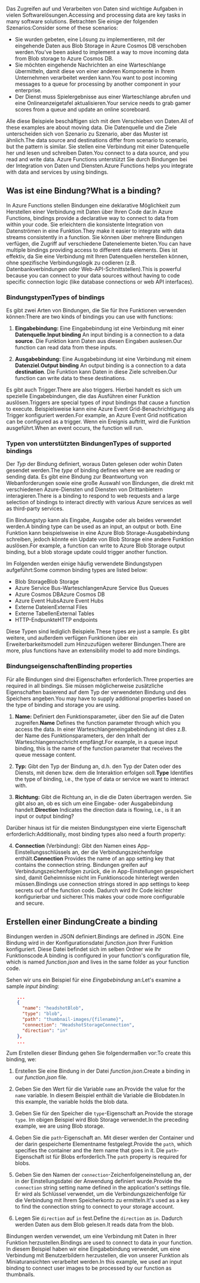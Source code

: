 <span data-ttu-id="57dfb-101">Das Zugreifen auf und Verarbeiten von Daten sind wichtige Aufgaben in vielen Softwarelösungen.</span><span class="sxs-lookup"><span data-stu-id="57dfb-101">Accessing and processing data are key tasks in many software solutions.</span></span> <span data-ttu-id="57dfb-102">Betrachten Sie einige der folgenden Szenarios:</span><span class="sxs-lookup"><span data-stu-id="57dfb-102">Consider some of these scenarios:</span></span>

* <span data-ttu-id="57dfb-103">Sie wurden gebeten, eine Lösung zu implementieren, mit der eingehende Daten aus Blob Storage in Azure Cosmos DB verschoben werden.</span><span class="sxs-lookup"><span data-stu-id="57dfb-103">You've been asked to implement a way to move incoming data from Blob storage to Azure Cosmos DB.</span></span>
* <span data-ttu-id="57dfb-104">Sie möchten eingehende Nachrichten an eine Warteschlange übermitteln, damit diese von einer anderen Komponente in Ihrem Unternehmen verarbeitet werden kann.</span><span class="sxs-lookup"><span data-stu-id="57dfb-104">You want to post incoming messages to a queue for processing by another component in your enterprise.</span></span>
* <span data-ttu-id="57dfb-105">Der Dienst muss Spielergebnisse aus einer Warteschlange abrufen und eine Onlineanzeigetafel aktualisieren.</span><span class="sxs-lookup"><span data-stu-id="57dfb-105">Your service needs to grab gamer scores from a queue and update an online scoreboard.</span></span>

<span data-ttu-id="57dfb-106">Alle diese Beispiele beschäftigen sich mit dem Verschieben von Daten.</span><span class="sxs-lookup"><span data-stu-id="57dfb-106">All of these examples are about moving data.</span></span> <span data-ttu-id="57dfb-107">Die Datenquelle und die Ziele unterscheiden sich von Szenario zu Szenario, aber das Muster ist ähnlich.</span><span class="sxs-lookup"><span data-stu-id="57dfb-107">The data source and destinations differ from scenario to scenario, but the pattern is similar.</span></span> <span data-ttu-id="57dfb-108">Sie stellen eine Verbindung mit einer Datenquelle her und lesen und schreiben Daten.</span><span class="sxs-lookup"><span data-stu-id="57dfb-108">You connect to a data source, and you read and write data.</span></span> <span data-ttu-id="57dfb-109">Azure Functions unterstützt Sie durch Bindungen bei der Integration von Daten und Diensten.</span><span class="sxs-lookup"><span data-stu-id="57dfb-109">Azure Functions helps you integrate with data and services by using bindings.</span></span> 

## <a name="what-is-a-binding"></a><span data-ttu-id="57dfb-110">Was ist eine Bindung?</span><span class="sxs-lookup"><span data-stu-id="57dfb-110">What is a binding?</span></span>

<span data-ttu-id="57dfb-111">In Azure Functions stellen Bindungen eine deklarative Möglichkeit zum Herstellen einer Verbindung mit Daten über Ihren Code dar.</span><span class="sxs-lookup"><span data-stu-id="57dfb-111">In Azure Functions, bindings provide a declarative way to connect to data from within your code.</span></span> <span data-ttu-id="57dfb-112">Sie erleichtern die konsistente Integration von Datenströmen in eine Funktion.</span><span class="sxs-lookup"><span data-stu-id="57dfb-112">They make it easier to integrate with data streams consistently in a function.</span></span> <span data-ttu-id="57dfb-113">Sie können über mehrere Bindungen verfügen, die Zugriff auf verschiedene Datenelemente bieten.</span><span class="sxs-lookup"><span data-stu-id="57dfb-113">You can have multiple bindings providing access to different data elements.</span></span> <span data-ttu-id="57dfb-114">Dies ist effektiv, da Sie eine Verbindung mit Ihren Datenquellen herstellen können, ohne spezifische Verbindungslogik zu codieren (z.B. Datenbankverbindungen oder Web-API-Schnittstellen).</span><span class="sxs-lookup"><span data-stu-id="57dfb-114">This is powerful because you can connect to your data sources without having to code specific connection logic (like database connections or web API interfaces).</span></span>

### <a name="types-of-bindings"></a><span data-ttu-id="57dfb-115">Bindungstypen</span><span class="sxs-lookup"><span data-stu-id="57dfb-115">Types of bindings</span></span>

<span data-ttu-id="57dfb-116">Es gibt zwei Arten von Bindungen, die Sie für Ihre Funktionen verwenden können:</span><span class="sxs-lookup"><span data-stu-id="57dfb-116">There are two kinds of bindings you can use with functions:</span></span>

1. <span data-ttu-id="57dfb-117">**Eingabebindung:** Eine Eingabebindung ist eine Verbindung mit einer **Datenquelle**.</span><span class="sxs-lookup"><span data-stu-id="57dfb-117">**Input binding** An input binding is a connection to a data **source**.</span></span> <span data-ttu-id="57dfb-118">Die Funktion kann Daten aus diesen Eingaben auslesen.</span><span class="sxs-lookup"><span data-stu-id="57dfb-118">Our function can read data from these inputs.</span></span>

1. <span data-ttu-id="57dfb-119">**Ausgabebindung:** Eine Ausgabebindung ist eine Verbindung mit einem **Datenziel**.</span><span class="sxs-lookup"><span data-stu-id="57dfb-119">**Output binding** An output binding is a connection to a data **destination**.</span></span> <span data-ttu-id="57dfb-120">Die Funktion kann Daten in diese Ziele schreiben.</span><span class="sxs-lookup"><span data-stu-id="57dfb-120">Our function can write data to these destinations.</span></span>

<span data-ttu-id="57dfb-121">Es gibt auch Trigger.</span><span class="sxs-lookup"><span data-stu-id="57dfb-121">There are also triggers.</span></span> <span data-ttu-id="57dfb-122">Hierbei handelt es sich um spezielle Eingabebindungen, die das Ausführen einer Funktion auslösen.</span><span class="sxs-lookup"><span data-stu-id="57dfb-122">Triggers are special types of input bindings that cause a function to execute.</span></span> <span data-ttu-id="57dfb-123">Beispielsweise kann eine Azure Event Grid-Benachrichtigung als Trigger konfiguriert werden.</span><span class="sxs-lookup"><span data-stu-id="57dfb-123">For example, an Azure Event Grid notification can be configured as a trigger.</span></span> <span data-ttu-id="57dfb-124">Wenn ein Ereignis auftritt, wird die Funktion ausgeführt.</span><span class="sxs-lookup"><span data-stu-id="57dfb-124">When an event occurs, the function will run.</span></span>

### <a name="types-of-supported-bindings"></a><span data-ttu-id="57dfb-125">Typen von unterstützten Bindungen</span><span class="sxs-lookup"><span data-stu-id="57dfb-125">Types of supported bindings</span></span>

<span data-ttu-id="57dfb-126">Der *Typ* der Bindung definiert, woraus Daten gelesen oder wohin Daten gesendet werden.</span><span class="sxs-lookup"><span data-stu-id="57dfb-126">The *type* of binding defines where we are reading or sending data.</span></span> <span data-ttu-id="57dfb-127">Es gibt eine Bindung zur Beantwortung von Webanforderungen sowie eine große Auswahl von Bindungen, die direkt mit verschiedenen Azure-Diensten und Diensten von Drittanbietern interagieren.</span><span class="sxs-lookup"><span data-stu-id="57dfb-127">There is a binding to respond to web requests and a large selection of bindings to interact directly with various Azure services as well as third-party services.</span></span>

<span data-ttu-id="57dfb-128">Ein Bindungstyp kann als Eingabe, Ausgabe oder als beides verwendet werden.</span><span class="sxs-lookup"><span data-stu-id="57dfb-128">A binding type can be used as an input, an output or both.</span></span> <span data-ttu-id="57dfb-129">Eine Funktion kann beispielsweise in eine Azure Blob Storage-Ausgabebindung schreiben, jedoch könnte ein Update von Blob Storage eine andere Funktion auslösen.</span><span class="sxs-lookup"><span data-stu-id="57dfb-129">For example, a function can write to Azure Blob Storage output binding, but a blob storage update could trigger another function.</span></span>

<span data-ttu-id="57dfb-130">Im Folgenden werden einige häufig verwendete Bindungstypen aufgeführt:</span><span class="sxs-lookup"><span data-stu-id="57dfb-130">Some common binding types are listed below:</span></span>
- <span data-ttu-id="57dfb-131">Blob Storage</span><span class="sxs-lookup"><span data-stu-id="57dfb-131">Blob Storage</span></span>
- <span data-ttu-id="57dfb-132">Azure Service Bus-Warteschlangen</span><span class="sxs-lookup"><span data-stu-id="57dfb-132">Azure Service Bus Queues</span></span>
- <span data-ttu-id="57dfb-133">Azure Cosmos DB</span><span class="sxs-lookup"><span data-stu-id="57dfb-133">Azure Cosmos DB</span></span>
- <span data-ttu-id="57dfb-134">Azure Event Hubs</span><span class="sxs-lookup"><span data-stu-id="57dfb-134">Azure Event Hubs</span></span>
- <span data-ttu-id="57dfb-135">Externe Dateien</span><span class="sxs-lookup"><span data-stu-id="57dfb-135">External Files</span></span>
- <span data-ttu-id="57dfb-136">Externe Tabellen</span><span class="sxs-lookup"><span data-stu-id="57dfb-136">External Tables</span></span>
- <span data-ttu-id="57dfb-137">HTTP-Endpunkte</span><span class="sxs-lookup"><span data-stu-id="57dfb-137">HTTP endpoints</span></span>

<span data-ttu-id="57dfb-138">Diese Typen sind lediglich Beispiele.</span><span class="sxs-lookup"><span data-stu-id="57dfb-138">These types are just a sample.</span></span> <span data-ttu-id="57dfb-139">Es gibt weitere, und außerdem verfügen Funktionen über ein Erweiterbarkeitsmodell zum Hinzuzufügen weiterer Bindungen.</span><span class="sxs-lookup"><span data-stu-id="57dfb-139">There are more, plus functions have an extensibility model to add more bindings.</span></span>

### <a name="binding-properties"></a><span data-ttu-id="57dfb-140">Bindungseigenschaften</span><span class="sxs-lookup"><span data-stu-id="57dfb-140">Binding properties</span></span>

<span data-ttu-id="57dfb-141">Für alle Bindungen sind drei Eigenschaften erforderlich.</span><span class="sxs-lookup"><span data-stu-id="57dfb-141">Three properties are required in all bindings.</span></span> <span data-ttu-id="57dfb-142">Sie müssen möglicherweise zusätzliche Eigenschaften basierend auf dem Typ der verwendeten Bindung und des Speichers angeben.</span><span class="sxs-lookup"><span data-stu-id="57dfb-142">You may have to supply additional properties based on the type of binding and storage you are using.</span></span>

1. <span data-ttu-id="57dfb-143">**Name:** Definiert den Funktionsparameter, über den Sie auf die Daten zugreifen.</span><span class="sxs-lookup"><span data-stu-id="57dfb-143">**Name** Defines the function parameter through which you access the data.</span></span> <span data-ttu-id="57dfb-144">In einer Warteschlangeneingabebindung ist dies z.B. der Name des Funktionsparameters, der den Inhalt der Warteschlangennachricht empfängt.</span><span class="sxs-lookup"><span data-stu-id="57dfb-144">For example, in a queue input binding, this is the name of the function parameter that receives the queue message content.</span></span> 

1. <span data-ttu-id="57dfb-145">**Typ:** Gibt den Typ der Bindung an, d.h. den Typ der Daten oder des Diensts, mit denen bzw. dem die Interaktion erfolgen soll.</span><span class="sxs-lookup"><span data-stu-id="57dfb-145">**Type** Identifies the type of binding, i.e., the type of data or service we want to interact with.</span></span>

1. <span data-ttu-id="57dfb-146">**Richtung:** Gibt die Richtung an, in die die Daten übertragen werden. Sie gibt also an, ob es sich um eine Eingabe- oder Ausgabebindung handelt.</span><span class="sxs-lookup"><span data-stu-id="57dfb-146">**Direction** Indicates the direction data is flowing, i.e., is it an input or output binding?</span></span>

<span data-ttu-id="57dfb-147">Darüber hinaus ist für die meisten Bindungstypen eine vierte Eigenschaft erforderlich:</span><span class="sxs-lookup"><span data-stu-id="57dfb-147">Additionally, most binding types also need a fourth property:</span></span> 

4. <span data-ttu-id="57dfb-148">**Connection** (Verbindung): Gibt den Namen eines App-Einstellungsschlüssels an, der die Verbindungszeichenfolge enthält.</span><span class="sxs-lookup"><span data-stu-id="57dfb-148">**Connection** Provides the name of an app setting key that contains the connection string.</span></span> <span data-ttu-id="57dfb-149">Bindungen greifen auf Verbindungszeichenfolgen zurück, die in App-Einstellungen gespeichert sind, damit Geheimnisse nicht im Funktionscode hinterlegt werden müssen.</span><span class="sxs-lookup"><span data-stu-id="57dfb-149">Bindings use connection strings stored in app settings to keep secrets out of the function code.</span></span> <span data-ttu-id="57dfb-150">Dadurch wird Ihr Code leichter konfigurierbar und sicherer.</span><span class="sxs-lookup"><span data-stu-id="57dfb-150">This makes your code more configurable and secure.</span></span>

## <a name="create-a-binding"></a><span data-ttu-id="57dfb-151">Erstellen einer Bindung</span><span class="sxs-lookup"><span data-stu-id="57dfb-151">Create a binding</span></span>

<span data-ttu-id="57dfb-152">Bindungen werden in JSON definiert.</span><span class="sxs-lookup"><span data-stu-id="57dfb-152">Bindings are defined in JSON.</span></span> <span data-ttu-id="57dfb-153">Eine Bindung wird in der Konfigurationsdatei *function.json* Ihrer Funktion konfiguriert. Diese Datei befindet sich im selben Ordner wie Ihr Funktionscode.</span><span class="sxs-lookup"><span data-stu-id="57dfb-153">A binding is configured in your function's configuration file, which is named *function.json* and lives in the same folder as your function code.</span></span>

 <span data-ttu-id="57dfb-154">Sehen wir uns ein Beispiel für eine *Eingabebindung* an:</span><span class="sxs-lookup"><span data-stu-id="57dfb-154">Let's examine a sample *input binding*:</span></span>

```json
    ...
    {
      "name": "headshotBlob",
      "type": "blob",
      "path": "thumbnail-images/{filename}",
      "connection": "HeadshotStorageConnection",
      "direction": "in"
    },
    ...
```

<span data-ttu-id="57dfb-155">Zum Erstellen dieser Bindung gehen Sie folgendermaßen vor:</span><span class="sxs-lookup"><span data-stu-id="57dfb-155">To create this binding, we:</span></span>

1. <span data-ttu-id="57dfb-156">Erstellen Sie eine Bindung in der Datei *function.json*.</span><span class="sxs-lookup"><span data-stu-id="57dfb-156">Create a binding in our *function.json* file.</span></span>

1. <span data-ttu-id="57dfb-157">Geben Sie den Wert für die Variable `name` an.</span><span class="sxs-lookup"><span data-stu-id="57dfb-157">Provide the value for the `name` variable.</span></span> <span data-ttu-id="57dfb-158">In diesem Beispiel enthält die Variable die Blobdaten.</span><span class="sxs-lookup"><span data-stu-id="57dfb-158">In this example, the variable holds the blob data.</span></span>

1. <span data-ttu-id="57dfb-159">Geben Sie für den Speicher die `type`-Eigenschaft an.</span><span class="sxs-lookup"><span data-stu-id="57dfb-159">Provide the storage `type`.</span></span> <span data-ttu-id="57dfb-160">Im obigen Beispiel wird Blob Storage verwendet.</span><span class="sxs-lookup"><span data-stu-id="57dfb-160">In the preceding example, we are using Blob storage.</span></span>

1. <span data-ttu-id="57dfb-161">Geben Sie die `path`-Eigenschaft an. Mit dieser werden der Container und der darin gespeicherte Elementname festgelegt.</span><span class="sxs-lookup"><span data-stu-id="57dfb-161">Provide the `path`, which specifies the container and the item name that goes in it.</span></span> <span data-ttu-id="57dfb-162">Die `path`-Eigenschaft ist für Blobs erforderlich.</span><span class="sxs-lookup"><span data-stu-id="57dfb-162">The `path` property is required for blobs.</span></span>

1. <span data-ttu-id="57dfb-163">Geben Sie den Namen der `connection`-Zeichenfolgeneinstellung an, der in der Einstellungsdatei der Anwendung definiert wurde.</span><span class="sxs-lookup"><span data-stu-id="57dfb-163">Provide the `connection` string setting name defined in the application's settings file.</span></span> <span data-ttu-id="57dfb-164">Er wird als Schlüssel verwendet, um die Verbindungszeichenfolge für die Verbindung mit Ihrem Speicherkonto zu ermitteln.</span><span class="sxs-lookup"><span data-stu-id="57dfb-164">It's used as a key to find the connection string to connect to your storage account.</span></span>

1. <span data-ttu-id="57dfb-165">Legen Sie `direction` auf `in` fest.</span><span class="sxs-lookup"><span data-stu-id="57dfb-165">Define the `direction` as `in`.</span></span> <span data-ttu-id="57dfb-166">Dadurch werden Daten aus dem Blob gelesen.</span><span class="sxs-lookup"><span data-stu-id="57dfb-166">It reads data from the blob.</span></span>

<span data-ttu-id="57dfb-167">Bindungen werden verwendet, um eine Verbindung mit Daten in Ihrer Funktion herzustellen.</span><span class="sxs-lookup"><span data-stu-id="57dfb-167">Bindings are used to connect to data in your function.</span></span> <span data-ttu-id="57dfb-168">In diesem Beispiel haben wir eine Eingabebindung verwendet, um eine Verbindung mit Benutzerbildern herzustellen, die von unserer Funktion als Miniaturansichten verarbeitet werden.</span><span class="sxs-lookup"><span data-stu-id="57dfb-168">In this example, we used an input binding to connect user images to be processed by our function as thumbnails.</span></span>
